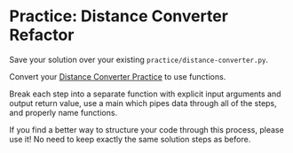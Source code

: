 # Practice: Distance Converter Refactor

Save your solution over your existing `practice/distance-converter.py`.

Convert your [Distance Converter Practice](/practice/distance-converter.md) to use functions.

Break each step into a separate function with explicit input arguments and output return value, use a main which pipes data through all of the steps, and properly name functions.

If you find a better way to structure your code through this process, please use it!
No need to keep exactly the same solution steps as before.
